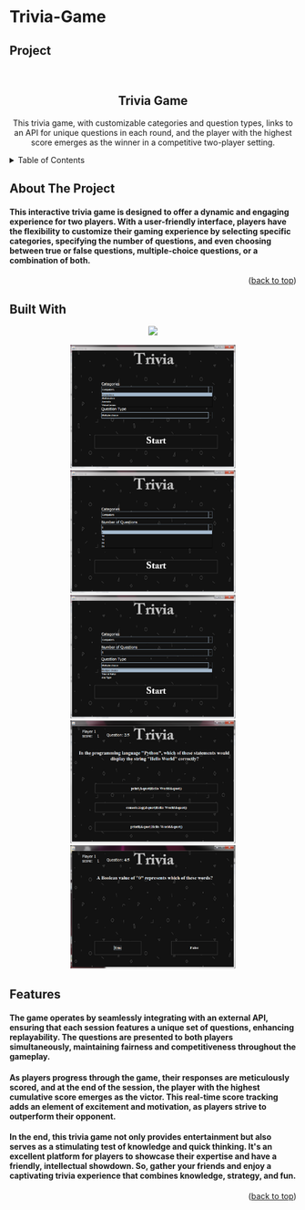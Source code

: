 # Trivia-Game
## Project


<br />

<div align="center">
  <h2 align="center">Trivia Game</h2>

  <p align="center">
    This trivia game, with customizable categories and question types, links to an API for unique questions in each round, and the player with the highest score emerges as the winner in a competitive two-player setting.
  </p>
</div>

<details>
  <summary>Table of Contents</summary>
  <ol>
    <li>
      <a href="#about-the-project">About The Project</a>
      <ul>
        <li><a href="#built-with">Built With</a></li>
        <li><a href="#built-with">Features </a></li>
    </li>
    <li><a href="#license">License</a></li>
  </ol>
</details>
        
## About The Project



<h4>
  <p>
   This interactive trivia game is designed to offer a dynamic and engaging experience for two players. With a user-friendly interface, players have the flexibility to customize their gaming experience by selecting specific categories, specifying the number of questions, and even choosing between true or false questions, multiple-choice questions, or a combination of both.
  </p>
</h4>


<p align="right">(<a href="#Project">back to top</a>)</p>


## Built With

<p align="center">
  <a href="https://skillicons.dev">
    <img src="https://skillicons.dev/icons?i=java" />
  </a>
</p>



<p align="center">
  
<img src="https://github.com/404dn/Trivia-Game/blob/master/Pictuers/1.png" alt="drawing" width="290"/>
<img src="https://github.com/404dn/Trivia-Game/blob/master/Pictuers/2.png" alt="drawing" width="290"/> 
<img src="https://github.com/404dn/Trivia-Game/blob/master/Pictuers/3.png" alt="drawing" width="290"/>
<img src="https://github.com/404dn/Trivia-Game/blob/master/Pictuers/4.png" alt="drawing" width="290"/>  
<img src="https://github.com/404dn/Trivia-Game/blob/master/Pictuers/5.png" alt="drawing" width="290"/>  

</p>

## Features 

<h4>
  <p>
  The game operates by seamlessly integrating with an external API, ensuring that each session features a unique set of questions, enhancing replayability. The questions are presented to both players simultaneously, maintaining fairness and competitiveness throughout the gameplay.
  </p>
</h4>

<h4>
  <p>
   As players progress through the game, their responses are meticulously scored, and at the end of the session, the player with the highest cumulative score emerges as the victor. This real-time score tracking adds an element of excitement and motivation, as players strive to outperform their opponent.
</h4>


<h4>
  <p>
  In the end, this trivia game not only provides entertainment but also serves as a stimulating test of knowledge and quick thinking. It's an excellent platform for players to showcase their expertise and have a friendly, intellectual showdown. So, gather your friends and enjoy a captivating trivia experience that combines knowledge, strategy, and fun.
  </p>
</h4>




<p align="right">(<a href="#Project">back to top</a>)</p>






